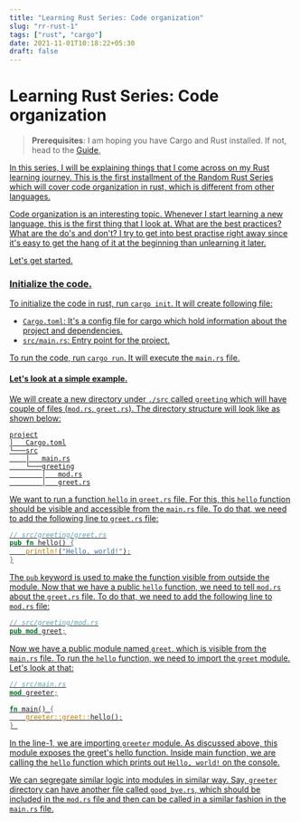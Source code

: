 ```yaml
---
title: "Learning Rust Series: Code organization"
slug: "rr-rust-1"
tags: ["rust", "cargo"]
date: 2021-11-01T10:18:22+05:30
draft: false
---
```


# Learning Rust Series: Code organization

> **Prerequisites**: I am hoping you have Cargo and Rust installed. If not, head to the <u>[Guide](https://doc.rust-lang.org/cargo/getting-started/installation.html).

In this series, I will be explaining things that I come across on my Rust learning journey. This is the first installment of the Random Rust Series which will cover code organization in rust, which is different from other languages.

Code organization is an interesting topic. Whenever I start learning a new language, this is the first thing that I look at. What are the best practices? What are the do's and don't? I try to get into best practise right away since it's easy to get the hang of it at the beginning than unlearning it later.

Let's get started.

### Initialize the code.
To initialize the code in rust, run `cargo init`. It will create following file:
- `Cargo.toml`: It's a config file for cargo which hold information about the project and dependencies.
- `src/main.rs`: Entry point for the project.

To run the code, run `cargo run`. It will execute the `main.rs` file.

#### Let's look at a simple example.
We will create a new directory under `./src` called `greeting` which will have couple of files (`mod.rs`, `greet.rs`). The directory structure will look like as shown below:
```
project
│   Cargo.toml
└───src
    │   main.rs
    └───greeting
        │   mod.rs
        │   greet.rs
```

We want to run a function `hello` in `greet.rs` file. For this, this `hello` function should be visible and accessible from the `main.rs` file. To do that, we need to add the following line to `greet.rs` file:

```rust
// src/greeting/greet.rs
pub fn hello() {
    println!("Hello, world!");
}

```
The `pub` keyword is used to make the function visible from outside the module. Now that we have a public `hello` function, we need to tell `mod.rs` about the `greet.rs` file. To do that, we need to add the following line to `mod.rs` file:
```rust
// src/greeting/mod.rs
pub mod greet;
```

Now we have a public module named `greet`, which is visible from the `main.rs` file. To run the `hello` function, we need to import the `greet` module. Let's look at that:
```rust
// src/main.rs
mod greeter;

fn main() {
    greeter::greet::hello();
} 
```

In the line-1, we are importing `greeter` module. As discussed above, this module exposes the greet's hello function. Inside main function, we are calling the `hello` function which prints out `Hello, world!` on the console.

We can segregate similar logic into modules in similar way. Say, `greeter` directory can have another file called `good_bye.rs`, which should be included in the `mod.rs` file and then can be called in a similar fashion in the `main.rs` file.

